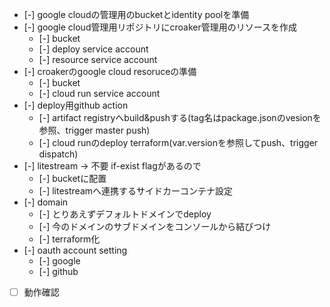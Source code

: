 
- [-] google cloudの管理用のbucketとidentity poolを準備
- [-] google cloud管理用リポジトリにcroaker管理用のリソースを作成
  - [-] bucket
  - [-] deploy service account
  - [-] resource service account
- [-] croakerのgoogle cloud resoruceの準備
  - [-] bucket
  - [-] cloud run service account
- [-] deploy用github action
  - [-] artifact registryへbuild&pushする(tag名はpackage.jsonのvesionを参照、trigger master push)
  - [-] cloud runのdeploy terraform(var.versionを参照してpush、trigger dispatch)
- [-] litestream -> 不要 if-exist flagがあるので
  - [-] bucketに配置
  - [-] litestreamへ連携するサイドカーコンテナ設定
- [-] domain
  - [-] とりあえずデフォルトドメインでdeploy
  - [-] 今のドメインのサブドメインをコンソールから結びつけ
  - [-] terraform化
- [-] oauth account setting
  - [-] google
  - [-] github
- [ ] 動作確認

